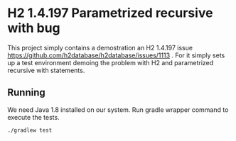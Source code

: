 # H2 1.4.197 Parametrized recursive with bug
This project simply contains a demostration an H2 1.4.197 issue https://github.com/h2database/h2database/issues/1113 . For it simply sets up a test environment demoing the problem 
with H2 and parametrized recursive with statements. 

## Running
 We need Java 1.8 installed on our system. 
 Run gradle wrapper command to execute the tests.
 
 ```
 ./gradlew test
 ```
 
 
